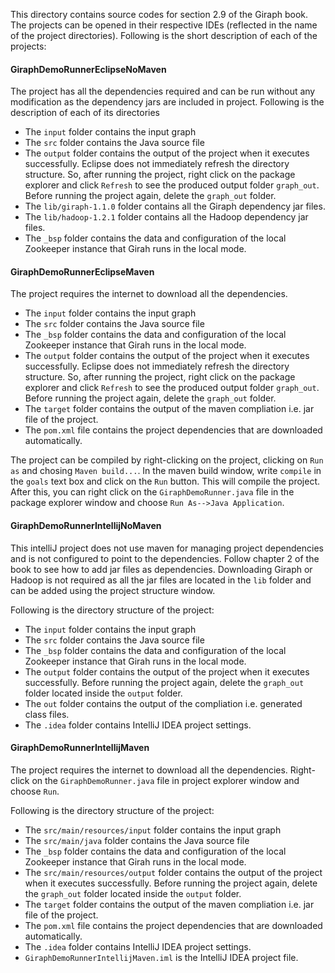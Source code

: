 This directory contains source codes for section 2.9 of the Giraph book. 
The projects can be opened in their respective IDEs (reflected in the name of the project directories).
Following is the short description of each of the projects:

#### GiraphDemoRunnerEclipseNoMaven
The project has all the dependencies required and can be run without any modification as the dependency jars are included in project. 
Following is the description of each of its directories

* The ```input``` folder contains the input graph
* The ```src``` folder contains the Java source file
* The ```output``` folder contains the output of the project when it executes successfully. 
Eclipse does not immediately refresh the directory structure.
So, after running the project, right click on the package explorer and click ```Refresh``` to see the produced output folder ```graph_out```.
Before running the project again, delete the ```graph_out``` folder.
* The ```lib/giraph-1.1.0``` folder contains all the Giraph dependency jar files.
* The ```lib/hadoop-1.2.1``` folder contains all the Hadoop dependency jar files.
* The ```_bsp``` folder contains the data and configuration of the local Zookeeper instance that Girah runs in the local mode.

#### GiraphDemoRunnerEclipseMaven
The project requires the internet to download all the dependencies.

* The ```input``` folder contains the input graph
* The ```src``` folder contains the Java source file
* The ```_bsp``` folder contains the data and configuration of the local Zookeeper instance that Girah runs in the local mode.
* The ```output``` folder contains the output of the project when it executes successfully. 
Eclipse does not immediately refresh the directory structure.
So, after running the project, right click on the package explorer and click ```Refresh``` to see the produced output folder ```graph_out```.
Before running the project again, delete the ```graph_out``` folder.
* The ```target``` folder contains the output of the maven compliation i.e. jar file of the project.
* The ```pom.xml``` file contains the project dependencies that are downloaded automatically.

The project can be compiled by right-clicking on the project, clicking on ```Run as``` and chosing ```Maven build...```.
In the maven build window, write ```compile``` in the ```goals``` text box and click on the ```Run``` button. 
This will compile the project. After this, you can right click on the ```GiraphDemoRunner.java``` file in the package explorer
window and choose ```Run As-->Java Application```.

#### GiraphDemoRunnerIntellijNoMaven
This intelliJ project does not use maven for managing project dependencies and is not configured to point to the dependencies.
Follow chapter 2 of the book to see how to add jar files as dependencies. 
Downloading Giraph or Hadoop is not required as all the jar files are located in the ```lib``` folder and can be added using the project structure window.

Following is the directory structure of the project:
* The ```input``` folder contains the input graph
* The ```src``` folder contains the Java source file
* The ```_bsp``` folder contains the data and configuration of the local Zookeeper instance that Girah runs in the local mode.
* The ```output``` folder contains the output of the project when it executes successfully. 
Before running the project again, delete the ```graph_out``` folder located inside the ```output``` folder.
* The ```out``` folder contains the output of the compliation i.e. generated class files.
* The ```.idea``` folder contains IntelliJ IDEA project settings.


#### GiraphDemoRunnerIntellijMaven
The project requires the internet to download all the dependencies. 
Right-click on the ```GiraphDemoRunner.java``` file in project explorer window and choose ```Run```.

Following is the directory structure of the project:
* The ```src/main/resources/input``` folder contains the input graph
* The ```src/main/java``` folder contains the Java source file
* The ```_bsp``` folder contains the data and configuration of the local Zookeeper instance that Girah runs in the local mode.
* The ```src/main/resources/output``` folder contains the output of the project when it executes successfully. 
Before running the project again, delete the ```graph_out``` folder located inside the ```output``` folder.
* The ```target``` folder contains the output of the maven compliation i.e. jar file of the project.
* The ```pom.xml``` file contains the project dependencies that are downloaded automatically.
* The ```.idea``` folder contains IntelliJ IDEA project settings.
* ```GiraphDemoRunnerIntellijMaven.iml``` is the IntelliJ IDEA project file.

